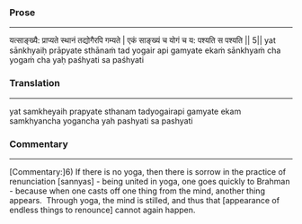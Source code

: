 ### Prose 
 --- 
यत्साङ्ख्यै: प्राप्यते स्थानं तद्योगैरपि गम्यते |
एकं साङ्ख्यं च योगं च य: पश्यति स पश्यति || 5||
yat sānkhyaiḥ prāpyate sthānaṁ tad yogair api gamyate
ekaṁ sānkhyaṁ cha yogaṁ cha yaḥ paśhyati sa paśhyati

### Translation 
 --- 
yat samkheyaih prapyate sthanam tadyogairapi gamyate ekam samkhyancha yogancha yah pashyati sa pashyati

### Commentary 
 --- 
[Commentary:]6) If there is no yoga, then there is sorrow in the practice of renunciation [sannyas] - being united in yoga, one goes quickly to Brahman - because when one casts off one thing from the mind, another thing appears.  Through yoga, the mind is stilled, and thus that [appearance of endless things to renounce] cannot again happen.